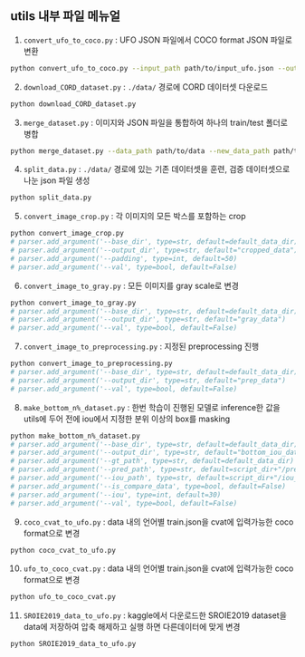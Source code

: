 ## utils 내부 파일 메뉴얼

1. `convert_ufo_to_coco.py` : UFO JSON 파일에서 COCO format JSON 파일로 변환
```bash
python convert_ufo_to_coco.py --input_path path/to/input_ufo.json --output_path path/to/output_coco.json
```

2. `download_CORD_dataset.py` : `./data/`  경로에 CORD 데이터셋 다운로드
```bash
python download_CORD_dataset.py
```

3. `merge_dataset.py` : 이미지와 JSON 파일을 통합하여 하나의 train/test 폴더로 병합
```bash
python merge_dataset.py --data_path path/to/data --new_data_path path/to/dataset
```

4. `split_data.py` : `./data/`  경로에 있는 기존 데이터셋을 훈련, 검증 데이터셋으로 나눈 json 파일 생성
```bash
python split_data.py
```

5. `convert_image_crop.py` : 각 이미지의 모든 박스를 포함하는 crop
```bash
python convert_image_crop.py
# parser.add_argument('--base_dir', type=str, default=default_data_dir)
# parser.add_argument('--output_dir', type=str, default="cropped_data")
# parser.add_argument('--padding', type=int, default=50)
# parser.add_argument('--val', type=bool, default=False)
```

6. `convert_image_to_gray.py` : 모든 이미지를 gray scale로 변경
```bash
python convert_image_to_gray.py
# parser.add_argument('--base_dir', type=str, default=default_data_dir)
# parser.add_argument('--output_dir', type=str, default="gray_data")
# parser.add_argument('--val', type=bool, default=False)
```

7. `convert_image_to_preprocessing.py` : 지정된 preprocessing 진행
```bash
python convert_image_to_preprocessing.py
# parser.add_argument('--base_dir', type=str, default=default_data_dir)
# parser.add_argument('--output_dir', type=str, default="prep_data")
# parser.add_argument('--val', type=bool, default=False)
```

8. `make_bottom_n%_dataset.py` : 한번 학습이 진행된 모델로 inference한 값을 utils에 두어 전에 iou에서 지정한 분위 이상의 box를 masking
```bash
python make_bottom_n%_dataset.py
# parser.add_argument('--base_dir', type=str, default=default_data_dir)
# parser.add_argument('--output_dir', type=str, default="bottom_iou_data")
# parser.add_argument('--gt_path', type=str, default=default_data_dir)
# parser.add_argument('--pred_path', type=str, default=script_dir+"/pred_output.json")
# parser.add_argument('--iou_path', type=str, default=script_dir+"/iou_data.json")
# parser.add_argument('--is_compare_data', type=bool, default=False)
# parser.add_argument('--iou', type=int, default=30)
# parser.add_argument('--val', type=bool, default=False)
```

9. `coco_cvat_to_ufo.py` : data 내의 언어별 train.json을 cvat에 입력가능한 coco format으로 변경 
```bash
python coco_cvat_to_ufo.py
```

10. `ufo_to_coco_cvat.py` : data 내의 언어별 train.json을 cvat에 입력가능한 coco format으로 변경 
```bash
python ufo_to_coco_cvat.py
```

11. `SROIE2019_data_to_ufo.py` : kaggle에서 다운로드한 SROIE2019 dataset을 data에 저장하여 압축 해제하고 실행 하면 다른데이터에 맞게 변경
```bash
python SROIE2019_data_to_ufo.py